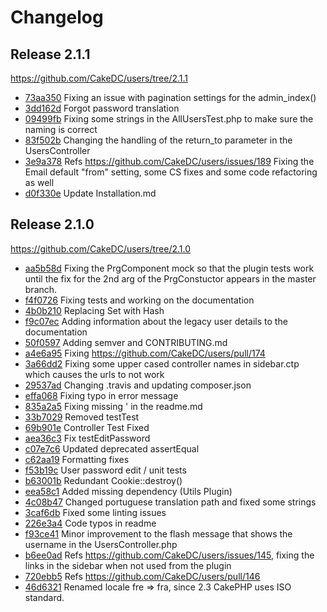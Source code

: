 Changelog
=========

Release 2.1.1
-------------

https://github.com/CakeDC/users/tree/2.1.1

 * [73aa350](https://github.com/cakedc/users/commit/73aa350) Fixing an issue with pagination settings for the admin_index()
 * [3dd162d](https://github.com/cakedc/users/commit/3dd162d) Forgot password translation
 * [09499fb](https://github.com/cakedc/users/commit/09499fb) Fixing some strings in the AllUsersTest.php to make sure the naming is correct
 * [83f502b](https://github.com/cakedc/users/commit/83f502b) Changing the handling of the return_to parameter in the UsersController
 * [3e9a378](https://github.com/cakedc/users/commit/3e9a378) Refs https://github.com/CakeDC/users/issues/189 Fixing the Email default "from" setting, some CS fixes and some code refactoring as well
 * [d0f330e](https://github.com/cakedc/users/commit/d0f330e) Update Installation.md


Release 2.1.0
-------------

https://github.com/CakeDC/users/tree/2.1.0

 * [aa5b58d](https://github.com/CakeDC/users/commit/aa5b58d) Fixing the PrgComponent mock so that the plugin tests work until the fix for the 2nd arg of the PrgConstuctor appears in the master branch.
 * [f4f0726](https://github.com/CakeDC/users/commit/f4f0726) Fixing tests and working on the documentation
 * [4b0b210](https://github.com/CakeDC/users/commit/4b0b210) Replacing Set with Hash
 * [f9c07ec](https://github.com/CakeDC/users/commit/f9c07ec) Adding information about the legacy user details to the documentation
 * [50f0597](https://github.com/CakeDC/users/commit/50f0597) Adding semver and CONTRIBUTING.md
 * [a4e6a95](https://github.com/CakeDC/users/commit/a4e6a95) Fixing https://github.com/CakeDC/users/pull/174
 * [3a66dd2](https://github.com/CakeDC/users/commit/3a66dd2) Fixing some upper cased controller names in sidebar.ctp which causes the urls to not work
 * [29537ad](https://github.com/CakeDC/users/commit/29537ad) Changing .travis and updating composer.json
 * [effa068](https://github.com/CakeDC/users/commit/effa068) Fixing typo in error message
 * [835a2a5](https://github.com/CakeDC/users/commit/835a2a5) Fixing missing ' in the readme.md
 * [33b7029](https://github.com/CakeDC/users/commit/33b7029) Removed testTest
 * [69b901e](https://github.com/CakeDC/users/commit/69b901e) Controller Test Fixed
 * [aea36c3](https://github.com/CakeDC/users/commit/aea36c3) Fix testEditPassword
 * [c07e7c6](https://github.com/CakeDC/users/commit/c07e7c6) Updated deprecated assertEqual
 * [c62aa19](https://github.com/CakeDC/users/commit/c62aa19) Formatting fixes
 * [f53b19c](https://github.com/CakeDC/users/commit/f53b19c) User password edit / unit tests
 * [b63001b](https://github.com/CakeDC/users/commit/b63001b) Redundant Cookie::destroy()
 * [eea58c1](https://github.com/CakeDC/users/commit/eea58c1) Added missing dependency (Utils Plugin)
 * [4c08b47](https://github.com/CakeDC/users/commit/4c08b47) Changed portuguese translation path and fixed some strings
 * [3caf6db](https://github.com/CakeDC/users/commit/3caf6db) Fixed some linting issues
 * [226e3a4](https://github.com/CakeDC/users/commit/226e3a4) Code typos in readme
 * [f93ce41](https://github.com/CakeDC/users/commit/f93ce41) Minor improvement to the flash message that shows the username in the UsersController.php
 * [b6ee0ad](https://github.com/CakeDC/users/commit/b6ee0ad) Refs https://github.com/CakeDC/users/issues/145, fixing the links in the sidebar when not used from the plugin
 * [720ebb5](https://github.com/CakeDC/users/commit/720ebb5) Refs https://github.com/CakeDC/users/pull/146
 * [46d6321](https://github.com/CakeDC/users/commit/46d6321) Renamed locale fre => fra, since 2.3 CakePHP uses ISO standard.